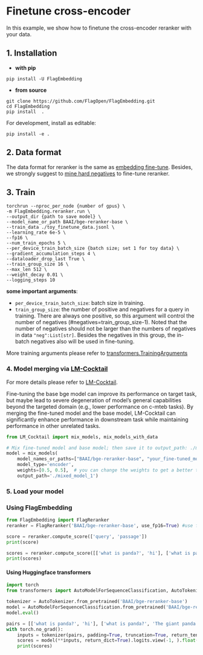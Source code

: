 # Finetune cross-encoder
In this example, we show how to finetune the cross-encoder reranker with your data.

## 1. Installation
* **with pip**
```
pip install -U FlagEmbedding
```

* **from source**
```
git clone https://github.com/FlagOpen/FlagEmbedding.git
cd FlagEmbedding
pip install  .
```
For development, install as editable:
```
pip install -e .
```
 

## 2. Data format

The data format for reranker is the same as [embedding fine-tune](https://github.com/FlagOpen/FlagEmbedding/tree/master/examples/finetune#data-format).
Besides, we strongly suggest to [mine hard negatives](https://github.com/FlagOpen/FlagEmbedding/tree/master/examples/finetune#hard-negatives) to fine-tune reranker.


## 3. Train

```
torchrun --nproc_per_node {number of gpus} \
-m FlagEmbedding.reranker.run \
--output_dir {path to save model} \
--model_name_or_path BAAI/bge-reranker-base \
--train_data ./toy_finetune_data.jsonl \
--learning_rate 6e-5 \
--fp16 \
--num_train_epochs 5 \
--per_device_train_batch_size {batch size; set 1 for toy data} \
--gradient_accumulation_steps 4 \
--dataloader_drop_last True \
--train_group_size 16 \
--max_len 512 \
--weight_decay 0.01 \
--logging_steps 10 
```

**some important arguments**:
- `per_device_train_batch_size`: batch size in training. 
- `train_group_size`: the number of positive and negatives for a query in training.
There are always one positive, so this argument will control the number of negatives (#negatives=train_group_size-1).
Noted that the number of negatives should not be larger than the numbers of negatives in data `"neg":List[str]`.
Besides the negatives in this group, the in-batch negatives also will be used in fine-tuning.

More training arguments please refer to [transformers.TrainingArguments](https://huggingface.co/docs/transformers/main_classes/trainer#transformers.TrainingArguments)


### 4. Model merging via [LM-Cocktail](https://github.com/FlagOpen/FlagEmbedding/tree/master/LM_Cocktail)

For more details please refer to [LM-Cocktail](https://github.com/FlagOpen/FlagEmbedding/tree/master/LM_Cocktail).

Fine-tuning the base bge model can improve its performance on target task, 
but maybe lead to severe degeneration of model’s general capabilities 
beyond the targeted domain (e.g., lower performance on c-mteb tasks). 
By merging the fine-tuned model and the base model, 
LM-Cocktail can significantly enhance performance in downstream task
while maintaining performance in other unrelated tasks.

```python
from LM_Cocktail import mix_models, mix_models_with_data

# Mix fine-tuned model and base model; then save it to output_path: ./mixed_model_1
model = mix_models(
    model_names_or_paths=["BAAI/bge-reranker-base", "your_fine-tuned_model"], 
    model_type='encoder', 
    weights=[0.5, 0.5],  # you can change the weights to get a better trade-off.
    output_path='./mixed_model_1')
```




### 5. Load your model

### Using FlagEmbedding

```python
from FlagEmbedding import FlagReranker
reranker = FlagReranker('BAAI/bge-reranker-base', use_fp16=True) #use fp16 can speed up computing

score = reranker.compute_score(['query', 'passage'])
print(score)

scores = reranker.compute_score([['what is panda?', 'hi'], ['what is panda?', 'The giant panda (Ailuropoda melanoleuca), sometimes called a panda bear or simply panda, is a bear species endemic to China.']])
print(scores)
```


#### Using Huggingface transformers

```python
import torch
from transformers import AutoModelForSequenceClassification, AutoTokenizer, BatchEncoding, PreTrainedTokenizerFast

tokenizer = AutoTokenizer.from_pretrained('BAAI/bge-reranker-base')
model = AutoModelForSequenceClassification.from_pretrained('BAAI/bge-reranker-base')
model.eval()

pairs = [['what is panda?', 'hi'], ['what is panda?', 'The giant panda (Ailuropoda melanoleuca), sometimes called a panda bear or simply panda, is a bear species endemic to China.']]
with torch.no_grad():
    inputs = tokenizer(pairs, padding=True, truncation=True, return_tensors='pt', max_length=512)
    scores = model(**inputs, return_dict=True).logits.view(-1, ).float()
    print(scores)
```